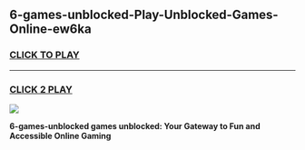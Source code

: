 
## 6-games-unblocked-Play-Unblocked-Games-Online-ew6ka
<h3>
<a href="https://premium76.site?title=6-games-unblocked&ref=25A">CLICK TO PLAY</a></h3>
<hr>

<h3>
<a href="https://premium76.site?title=6-games-unblocked&ref=25A">CLICK 2 PLAY</a>
  
</h3>

<a href="https://premium76.site?title=6-games-unblocked&ref=25A"><img src="https://clearcache.store/games.png"></a>


**6-games-unblocked games unblocked: Your Gateway to Fun and Accessible Online Gaming**
